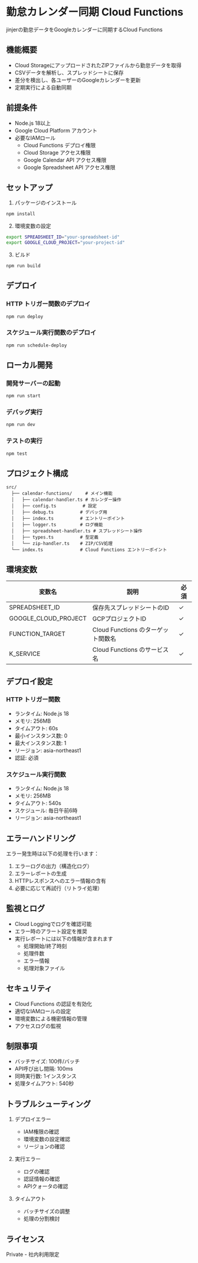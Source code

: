 # 勤怠カレンダー同期 Cloud Functions

jinjerの勤怠データをGoogleカレンダーに同期するCloud Functions

## 機能概要

- Cloud StorageにアップロードされたZIPファイルから勤怠データを取得
- CSVデータを解析し、スプレッドシートに保存
- 差分を検出し、各ユーザーのGoogleカレンダーを更新
- 定期実行による自動同期

## 前提条件

- Node.js 18以上
- Google Cloud Platform アカウント
- 必要なIAMロール
  - Cloud Functions デプロイ権限
  - Cloud Storage アクセス権限
  - Google Calendar API アクセス権限
  - Google Spreadsheet API アクセス権限

## セットアップ

1. パッケージのインストール

```bash
npm install
```

2. 環境変数の設定

```bash
export SPREADSHEET_ID="your-spreadsheet-id"
export GOOGLE_CLOUD_PROJECT="your-project-id"
```

3. ビルド

```bash
npm run build
```

## デプロイ

### HTTP トリガー関数のデプロイ

```bash
npm run deploy
```

### スケジュール実行関数のデプロイ

```bash
npm run schedule-deploy
```

## ローカル開発

### 開発サーバーの起動

```bash
npm run start
```

### デバッグ実行

```bash
npm run dev
```

### テストの実行

```bash
npm test
```

## プロジェクト構成

```
src/
  ├── calendar-functions/     # メイン機能
  │   ├── calendar-handler.ts # カレンダー操作
  │   ├── config.ts          # 設定
  │   ├── debug.ts          # デバッグ用
  │   ├── index.ts          # エントリーポイント
  │   ├── logger.ts         # ログ機能
  │   ├── spreadsheet-handler.ts # スプレッドシート操作
  │   ├── types.ts          # 型定義
  │   └── zip-handler.ts    # ZIP/CSV処理
  └── index.ts              # Cloud Functions エントリーポイント

```

## 環境変数

| 変数名               | 説明                               | 必須 |
| -------------------- | ---------------------------------- | ---- |
| SPREADSHEET_ID       | 保存先スプレッドシートのID         | ✓    |
| GOOGLE_CLOUD_PROJECT | GCPプロジェクトID                  | ✓    |
| FUNCTION_TARGET      | Cloud Functions のターゲット関数名 | ✓    |
| K_SERVICE            | Cloud Functions のサービス名       | ✓    |

## デプロイ設定

### HTTP トリガー関数

- ランタイム: Node.js 18
- メモリ: 256MB
- タイムアウト: 60s
- 最小インスタンス数: 0
- 最大インスタンス数: 1
- リージョン: asia-northeast1
- 認証: 必須

### スケジュール実行関数

- ランタイム: Node.js 18
- メモリ: 256MB
- タイムアウト: 540s
- スケジュール: 毎日午前6時
- リージョン: asia-northeast1

## エラーハンドリング

エラー発生時は以下の処理を行います：

1. エラーログの出力（構造化ログ）
2. エラーレポートの生成
3. HTTPレスポンスへのエラー情報の含有
4. 必要に応じて再試行（リトライ処理）

## 監視とログ

- Cloud Loggingでログを確認可能
- エラー時のアラート設定を推奨
- 実行レポートには以下の情報が含まれます
  - 処理開始/終了時刻
  - 処理件数
  - エラー情報
  - 処理対象ファイル

## セキュリティ

- Cloud Functions の認証を有効化
- 適切なIAMロールの設定
- 環境変数による機密情報の管理
- アクセスログの監視

## 制限事項

- バッチサイズ: 100件/バッチ
- API呼び出し間隔: 100ms
- 同時実行数: 1インスタンス
- 処理タイムアウト: 540秒

## トラブルシューティング

1. デプロイエラー

   - IAM権限の確認
   - 環境変数の設定確認
   - リージョンの確認

2. 実行エラー

   - ログの確認
   - 認証情報の確認
   - APIクォータの確認

3. タイムアウト
   - バッチサイズの調整
   - 処理の分割検討

## ライセンス

Private - 社内利用限定

